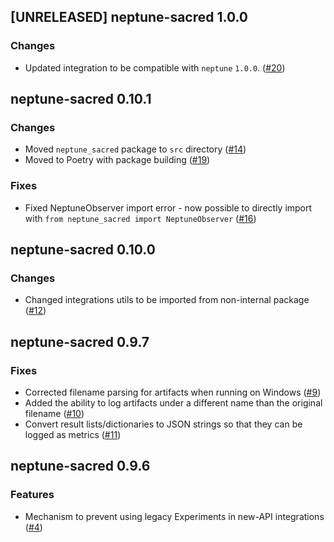 ## [UNRELEASED] neptune-sacred 1.0.0

### Changes
- Updated integration to be compatible with `neptune` `1.0.0`. ([#20](https://github.com/neptune-ai/neptune-sacred/pull/20))

## neptune-sacred 0.10.1

### Changes
- Moved `neptune_sacred` package to `src` directory ([#14](https://github.com/neptune-ai/neptune-sacred/pull/14))
- Moved to Poetry with package building ([#19](https://github.com/neptune-ai/neptune-sacred/pull/19))

### Fixes
- Fixed NeptuneObserver import error - now possible to directly import with `from neptune_sacred import NeptuneObserver`
  ([#16](https://github.com/neptune-ai/neptune-sacred/pull/16))


## neptune-sacred 0.10.0

### Changes
- Changed integrations utils to be imported from non-internal package ([#12](https://github.com/neptune-ai/neptune-sacred/pull/12))

## neptune-sacred 0.9.7

### Fixes
- Corrected filename parsing for artifacts when running on Windows ([#9](https://github.com/neptune-ai/neptune-sacred/pull/9))
- Added the ability to log artifacts under a different name than the original filename ([#10](https://github.com/neptune-ai/neptune-sacred/pull/10))
- Convert result lists/dictionaries to JSON strings so that they can be logged as metrics ([#11](https://github.com/neptune-ai/neptune-sacred/pull/11))

## neptune-sacred 0.9.6

### Features
- Mechanism to prevent using legacy Experiments in new-API integrations ([#4](https://github.com/neptune-ai/neptune-sacred/pull/4))
